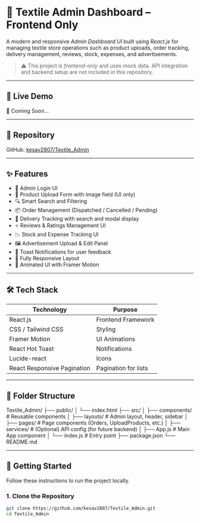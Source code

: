# 🧵 Textile Admin Dashboard – Frontend Only

A modern and responsive *Admin Dashboard UI* built using *React.js* for managing textile store operations such as product uploads, order tracking, delivery management, reviews, stock, expenses, and advertisements.

> ⚠ This project is *frontend-only* and uses mock data. API integration and backend setup are not included in this repository.

---

## 🔗 Live Demo

🚧 Coming Soon...

---

## 📂 Repository

GitHub: [kesav2807/Textile_Admin](https://github.com/kesav2807/Textile_Admin)

---

## ✨ Features

- 🔐 Admin Login UI
- 🧾 Product Upload Form with image field (UI only)
- 🔍 Smart Search and Filtering
- 📦 Order Management (Dispatched / Cancelled / Pending)
- 🚚 Delivery Tracking with search and modal display
- ⭐ Reviews & Ratings Management UI
- 📉 Stock and Expense Tracking UI
- 🖼 Advertisement Upload & Edit Panel
- 💬 Toast Notifications for user feedback
- 📱 Fully Responsive Layout
- 🎨 Animated UI with Framer Motion

---

## 🛠 Tech Stack

| Technology              | Purpose                      |
|-------------------------|------------------------------|
| React.js                | Frontend Framework           |
| CSS / Tailwind CSS      | Styling                      |
| Framer Motion           | UI Animations                |
| React Hot Toast         | Notifications                |
| Lucide-react            | Icons                        |
| React Responsive Pagination | Pagination for lists     |

---

## 📁 Folder Structure

Textile_Admin/
├── public/
│ └── index.html
├── src/
│ ├── components/ # Reusable components
│ ├── layouts/ # Admin layout, header, sidebar
│ ├── pages/ # Page components (Orders, UploadProducts, etc.)
│ ├── services/ # (Optional) API config (for future backend)
│ ├── App.js # Main App component
│ └── index.js # Entry point
├── package.json
└── README.md

---

## 🚀 Getting Started

Follow these instructions to run the project locally.

### 1. Clone the Repository

```bash
git clone https://github.com/kesav2807/Textile_Admin.git
cd Textile_Admin
